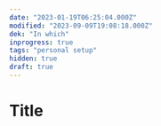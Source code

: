 ```yaml
---
date: "2023-01-19T06:25:04.000Z"
modified: "2023-09-09T19:08:18.000Z"
dek: "In which"
inprogress: true
tags: "personal setup"
hidden: true
draft: true
---
```

# Title
